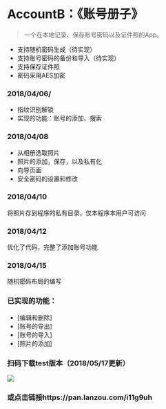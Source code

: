 # AccountB：《账号册子》
> 一个在本地记录、保存账号密码以及证件照的App。

* 支持随机密码生成（待实现）
* 支持账号密码的备份和导入（待实现）
* 支持保存证件照
* 密码采用AES加密

### 2018/04/06/
* 指纹识别解锁
* 实现的功能：账号的添加、搜索
### 2018/04/08
* 从相册选取照片
* 照片的添加，保存，以及私有化
* 向导页面
* 安全密码的设置和修改

### 2018/04/10
将照片存到程序的私有目录，仅本程序本用户可访问

### 2018/04/12
优化了代码，完整了添加账号功能

### 2018/04/15
随机密码布局的编写

### 已实现的功能：

- [编辑和删除]
- [账号的导出]
- [账号的导入]
- [照片的添加]


### 扫码下载test版本（2018/05/17更新）
![](https://s1.ax2x.com/2018/05/30/7M9mA.png)
### 或点击链接https://pan.lanzou.com/i11g9uh
